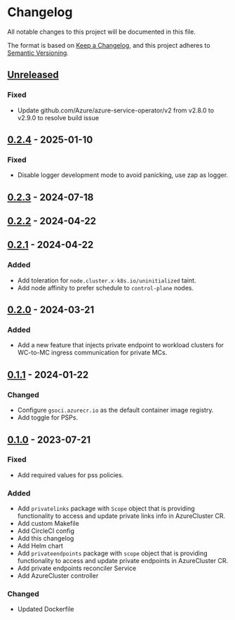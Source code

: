 # Changelog

All notable changes to this project will be documented in this file.

The format is based on [Keep a Changelog](https://keepachangelog.com/en/1.0.0/),
and this project adheres to [Semantic Versioning](https://semver.org/spec/v2.0.0.html).

## [Unreleased]

### Fixed

- Update github.com/Azure/azure-service-operator/v2 from v2.8.0 to v2.9.0 to resolve build issue

## [0.2.4] - 2025-01-10

### Fixed

- Disable logger development mode to avoid panicking, use zap as logger.

## [0.2.3] - 2024-07-18

## [0.2.2] - 2024-04-22

## [0.2.1] - 2024-04-22

### Added

- Add toleration for `node.cluster.x-k8s.io/uninitialized` taint.
- Add node affinity to prefer schedule to `control-plane` nodes.

## [0.2.0] - 2024-03-21

### Added

- Add a new feature that injects private endpoint to workload clusters for WC-to-MC ingress communication for private MCs.

## [0.1.1] - 2024-01-22

### Changed

- Configure `gsoci.azurecr.io` as the default container image registry.
- Add toggle for PSPs.

## [0.1.0] - 2023-07-21

### Fixed

- Add required values for pss policies.

### Added

- Add `privatelinks` package with `Scope` object that is providing functionality to access and update private links info in AzureCluster CR.
- Add custom Makefile
- Add CircleCI config
- Add this changelog
- Add Helm chart
- Add `privateendpoints` package with `scope` object that is providing functionality to access and update private endpoints in AzureCluster CR.
- Add private endpoints reconciler Service
- Add AzureCluster controller

### Changed

- Updated Dockerfile

[Unreleased]: https://github.com/giantswarm/azure-private-endpoint-operator/compare/v0.2.4...HEAD
[0.2.4]: https://github.com/giantswarm/azure-private-endpoint-operator/compare/v0.2.3...v0.2.4
[0.2.3]: https://github.com/giantswarm/azure-private-endpoint-operator/compare/v0.2.2...v0.2.3
[0.2.2]: https://github.com/giantswarm/azure-private-endpoint-operator/compare/v0.2.1...v0.2.2
[0.2.1]: https://github.com/giantswarm/azure-private-endpoint-operator/compare/v0.2.0...v0.2.1
[0.2.0]: https://github.com/giantswarm/azure-private-endpoint-operator/compare/v0.1.1...v0.2.0
[0.1.1]: https://github.com/giantswarm/azure-private-endpoint-operator/compare/v0.1.0...v0.1.1
[0.1.0]: https://github.com/giantswarm/azure-private-endpoint-operator/releases/tag/v0.1.0
